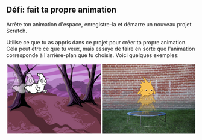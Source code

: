 ## Défi: fait ta propre animation

Arrête ton animation d'espace, enregistre-la et démarre un nouveau projet Scratch.

Utilise ce que tu as appris dans ce projet pour créer ta propre animation. Cela peut être ce que tu veux, mais essaye de faire en sorte que l'animation corresponde à l'arrière-plan que tu choisis. Voici quelques exemples:

![capture d'écran](images/space-egs.png)
